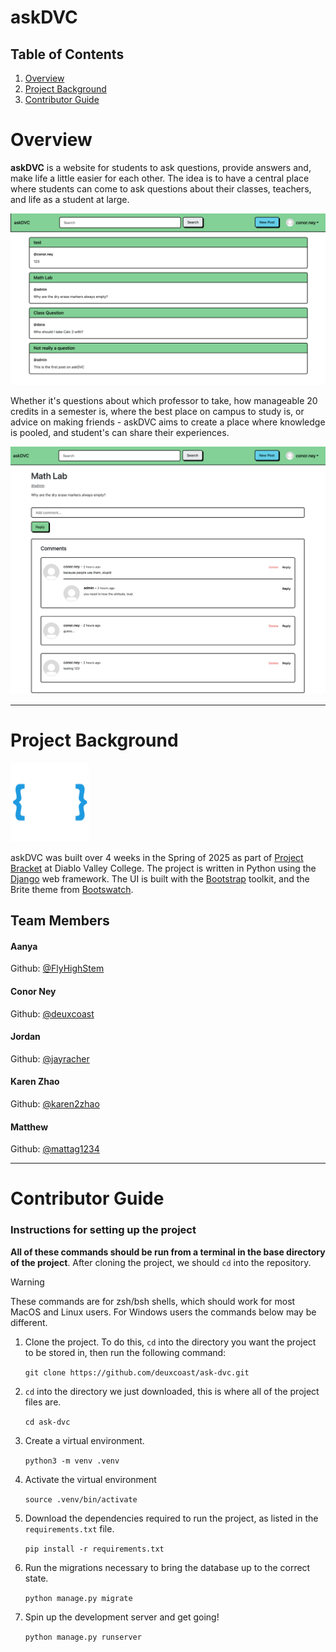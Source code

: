 # askDVC

## Table of Contents

1. [Overview](#overview)
2. [Project Background](#background)
3. [Contributor Guide](#contributors)

# Overview <a name="overview"></a>

**askDVC** is a website for students to ask questions, provide answers and, make
life a little easier for each other. The idea is to have a central place where
students can come to ask questions about their classes, teachers, and life as a
student at large.

![askDVC Homepage](./resources/homepage.png)

Whether it's questions about which professor to take, how manageable 20
credits in a semester is, where the best place on campus to study is, or
advice on making friends - askDVC aims to create a place where knowledge is
pooled, and student's can share their experiences.

![askDVC post example](./resources/post.png)

---

# Project Background <a name="background"></a>

<img src="./resources/project-bracket-logo.png" width=25% height=25% > </img>

askDVC was built over 4 weeks in the Spring of 2025 as part of
[Project Bracket](https://projectbracket.webflow.io/) at Diablo Valley College.
The project is written in Python using the [Django](https://www.djangoproject.com/)
web framework. The UI is built with the [Bootstrap](https://getbootstrap.com)
toolkit, and the Brite theme from [Bootswatch](https://bootswatch.com/).

## Team Members

#### Aanya

Github: [@FlyHighStem](https://github.com/FlyHighStem)

#### Conor Ney

Github: [@deuxcoast](https://github.com/deuxcoast)

#### Jordan

Github: [@jayracher](https://github.com/jayracher)

#### Karen Zhao

Github: [@karen2zhao](https://github.com/karen2zhao)

#### Matthew

Github: [@mattag1234](https://github.com/mattag1234)

---

# Contributor Guide <a name="contributors"></a>

### Instructions for setting up the project

**All of these commands should be run from a terminal in the base directory of
the project**. After cloning the project, we should `cd` into the repository.

> [!WARNING]
> These commands are for zsh/bsh shells, which should work for most MacOS and
> Linux users. For Windows users the commands below may be different.

1. Clone the project. To do this, `cd` into the directory you want the project
   to be stored in, then run the following command:

   `git clone https://github.com/deuxcoast/ask-dvc.git`

2. `cd` into the directory we just downloaded, this is where all of the
   project files are.

   `cd ask-dvc`

3. Create a virtual environment.

   `python3 -m venv .venv`

4. Activate the virtual environment

   `source .venv/bin/activate`

5. Download the dependencies required to run the project, as listed in the
   `requirements.txt` file.

   `pip install -r requirements.txt`

6. Run the migrations necessary to bring the database up to the correct
   state.

   `python manage.py migrate`

7. Spin up the development server and get going!

   `python manage.py runserver`
